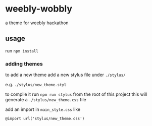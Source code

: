 # weebly-wobbly

a theme for weebly hackathon

## usage
run `npm install`

### adding themes
to add a new theme add a new stylus file under `./stylus/`

e.g. `./stylus/new_theme.styl`

to compile it run `npm run stylus` from the root of this project
this will generate a `./stylus/new_theme.css` file

add an import in `main_style.css` like

    @import url('stylus/new_theme.css')
